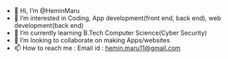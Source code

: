 - 👋 Hi, I’m @HeminMaru
- 👀 I’m interested in Coding, App development(front end, back end), web development(back end) 
- 🌱 I’m currently learning B.Tech Computer Science(Cyber Security)
- 💞️ I’m looking to collaborate on making Apps/websites
- 📫 How to reach me : Email id : hemin.maru11@gmail.com

<!---
HeminMaru/HeminMaru is a ✨ special ✨ repository because its `README.md` (this file) appears on your GitHub profile.
You can click the Preview link to take a look at your changes.
--->
